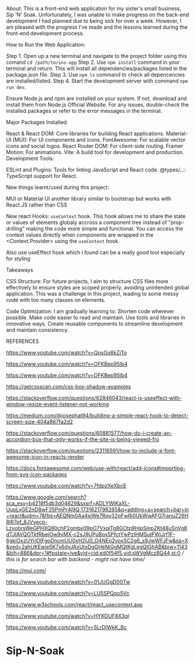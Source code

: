 About:
This is a front-end web application for my sister's small business, Sip 'N' Soak. Unfortunately, I was unable to make progress on the back-end development I had planned due to being sick for over a week. However, I am pleased with the progress I’ve made and the lessons learned during the front-end development process.

How to Run the Web Application:

Step 1. Open up a new terminal and navigate to the project folder using this comand `cd /path/to/sns-app`
Step 2. Use `npm install` command in your terminal and return. This will install all dependencies/packages listed in the package.json file.
Step 3. Use `npm ls` command to check all depencencies are installed/listed.
Step 4. Start the development server with command `npm run dev`.

Ensure Node.js and npm are installed on your system. If not, download and install them from Node.js Official Website.
For any issues, double-check the installed packages or refer to the error messages in the terminal.

Major Packages Installed:

React & React DOM: Core libraries for building React applications.
Material-UI (MUI): For UI components and icons.
FontAwesome: For scalable vector icons and social logos.
React Router DOM: For client-side routing.
Framer Motion: For animations.
Vite: A build tool for development and production.
Development Tools:

ESLint and Plugins: Tools for linting JavaScript and React code.
@types/...: TypeScript support for React.

New things learnt/used during this project:

MUI or Material UI another library similar to bootstrap but works with React.JS rather than CSS

New react Hooks: `useContext` hook. This hook allows me to share the state or values of elements globaly accross a component tree instead of "prop-drilling" making the code more simple and functional. You can access the context values directly when components are wrapped in the <Context.Provider> using the `useContext` hook.

Also use useEffect hook which i found can be a really good tool especially for styling

Takeaways

CSS Structure:
For future projects, I aim to structure CSS files more effectively to ensure styles are scoped properly, avoiding unintended global application. This was a challenge in this project, leading to some messy code with too many classes on elements.

Code Optimization:
I am gradually learning to:
Shorten code wherever possible.
Make code easier to read and maintain.
Use tools and libraries in innovative ways.
Create reusable components to streamline development and maintain consistency.

REFERENCES

https://www.youtube.com/watch?v=QpsGo8kZiTo

https://www.youtube.com/watch?v=OFKBep95lb4

https://www.youtube.com/watch?v=OFKBep95lb4

https://getcssscan.com/css-box-shadow-examples

https://stackoverflow.com/questions/62846043/react-js-useeffect-with-window-resize-event-listener-not-working

https://medium.com/@josephat94/building-a-simple-react-hook-to-detect-screen-size-404a867fa2d2

https://stackoverflow.com/questions/60881577/how-do-i-create-an-accordion-box-that-only-works-if-the-site-is-being-viewed-fro

https://stackoverflow.com/questions/23116591/how-to-include-a-font-awesome-icon-in-reacts-render

https://docs.fontawesome.com/web/use-with/react/add-icons#importing-from-svg-icon-packages

https://www.youtube.com/watch?v=7fdpzXeXbcE

https://www.google.com/search?sca_esv=b4218f5db3d04629&sxsrf=ADLYWIKaXL-UupLyGE2nD8wF35PmPr4j9Q:1731621798265&q=adding+a+search+bar+in+react&udm=7&fbs=AEQNm0Aa4sjWe7Rqy32pFwRj0UkWwAFG7ranuZ26H8lR7pf_8JVvecp-LzvobrsWeGPHXQ80chP2gmbx09pO7VxqlTg8GOtp9HipSjnpZKt48uSnVg8dTJIAVQOTkfRbejOw9vMX-c2sJ9UPuBox5PfctYwPzIHMSutFWiJrf1F-6gkiOxzUYriOIFgoDncmUU0xH2IJ0_O4NEp2voxSC2g6_s9JwWFJFw&sa=X&ved=2ahUKEwie5K7x6dyJAxUtxDgGHeNiGgMQtKgLegQIGhAB&biw=1143&bih=886&dpr=1#fpstate=ive&vld=cid:ed0f54f5,vid:sWVgMcz8Q44,st:0 _/ this is for search bar with backend - might not have time/_

https://mui.com/

https://www.youtube.com/watch?v=01JUGgD00Tw

https://www.youtube.com/watch?v=LU5SPQqo5Vc

https://www.w3schools.com/react/react_usecontext.asp

https://www.youtube.com/watch?v=HYKDUF8X3qI

https://www.youtube.com/watch?v=5LrDIWkK_Bc
# Sip-N-Soak
